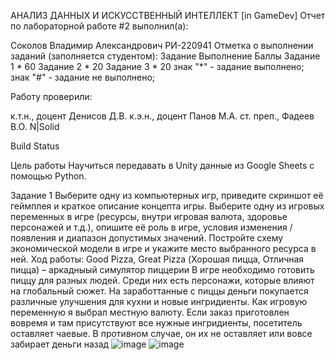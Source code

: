 АНАЛИЗ ДАННЫХ И ИСКУССТВЕННЫЙ ИНТЕЛЛЕКТ [in GameDev]
Отчет по лабораторной работе #2 выполнил(а):

Соколов Владимир Александрович РИ-220941 Отметка о выполнении заданий (заполняется студентом):
Задание	Выполнение	Баллы
Задание 1	*	60
Задание 2	*	20
Задание 3	*	20
знак "*" - задание выполнено; знак "#" - задание не выполнено;

Работу проверили:

к.т.н., доцент Денисов Д.В.
к.э.н., доцент Панов М.А.
ст. преп., Фадеев В.О.
N|Solid

Build Status

Цель работы
Научиться передавать в Unity данные из Google Sheets с помощью Python.

Задание 1
Выберите одну из компьютерных игр, приведите скриншот её геймплея и краткое описание концепта игры. Выберите одну из игровых переменных в игре (ресурсы, внутри игровая валюта, здоровье персонажей и т.д.), опишите её роль в игре, условия изменения / появления и диапазон допустимых значений. Постройте схему экономической модели в игре и укажите место выбранного ресурса в ней.
Ход работы:
Good Pizza, Great Pizza (Хорошая пицца, Отличная пицца) – аркадныый симулятор пиццерии
В игре необходимо готовить пиццу для разных людей. Среди них есть персонажи, которые влияют на глобальный сюжет. На заработтанные с пиццы деньги покупается различные улучшения для кухни и новые ингридиенты.
Как игровую переменную я выбрал местную валюту. Если заказ приготовлен вовремя и там присутствуют все нужные ингридиенты, посетитель оставляет чаевые. В противном случае, он их не оставляет или вовсе забирает деньги назад
![image](https://github.com/WENEEDAPLAN/ALabs2/assets/117916056/b41a26c8-e449-4c04-9080-fa594c7e20d7)
![image](https://github.com/WENEEDAPLAN/ALabs2/assets/117916056/a20d20eb-1bdb-4d67-ba65-0a7c0c6a022a)

